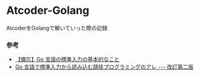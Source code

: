 # Atcoder-Golang
AtcoderをGolangで解いていった際の記録


### 参考
* [【備忘】Go 言語の標準入力の基本的なこと](https://qiita.com/t-yama-3/items/99ecf0466e5e0f080815)
* [Go 言語で標準入力から読み込む競技プログラミングのアレ --- 改訂第二版](https://qiita.com/tnoda_/items/b503a72eac82862d30c6)
